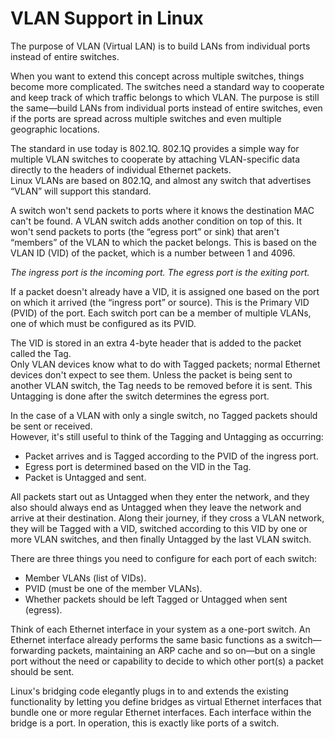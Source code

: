 # VLAN Support in Linux

The purpose of VLAN (Virtual LAN) is to build LANs from individual ports instead of entire switches. 

When you want to extend this concept across multiple switches, things become more complicated. The switches need a standard way to cooperate and keep track of which traffic belongs to which VLAN.  The purpose is still the same—build LANs from individual ports instead of entire switches, even if the ports are spread across multiple switches and even multiple geographic locations.

The standard in use today is 802.1Q.  802.1Q provides a simple way for multiple VLAN switches to cooperate by attaching VLAN-specific data directly to the headers of individual Ethernet packets.\
Linux VLANs are based on 802.1Q, and almost any switch that advertises “VLAN” will support this standard.

A switch won't send packets to ports where it knows the destination MAC can't be found. A VLAN switch adds another condition on top of this. It won't send packets to ports (the “egress port” or sink) that aren't “members” of the VLAN to which the packet belongs. This is based on the VLAN ID (VID) of the packet, which is a number between 1 and 4096.

_The ingress port is the incoming port. The egress port is the exiting port._

If a packet doesn't already have a VID, it is assigned one based on the port on which it arrived (the “ingress port” or source). This is the Primary VID (PVID) of the port. Each switch port can be a member of multiple VLANs, one of which must be configured as its PVID.

The VID is stored in an extra 4-byte header that is added to the packet called the Tag.\
Only VLAN devices know what to do with Tagged packets; normal Ethernet devices don't expect to see them. Unless the packet is being sent to another VLAN switch, the Tag needs to be removed before it is sent. This Untagging is done after the switch determines the egress port.

In the case of a VLAN with only a single switch, no Tagged packets should be sent or received.\
However, it's still useful to think of the Tagging and Untagging as occurring:
* Packet arrives and is Tagged according to the PVID of the ingress port.
* Egress port is determined based on the VID in the Tag.
* Packet is Untagged and sent.

All packets start out as Untagged when they enter the network, and they also should always end as Untagged when they leave the network and arrive at their destination. Along their journey, if they cross a VLAN network, they will be Tagged with a VID, switched according to this VID by one or more VLAN switches, and then finally Untagged by the last VLAN switch.

There are three things you need to configure for each port of each switch:
*	Member VLANs (list of VIDs).
*	PVID (must be one of the member VLANs).
*	Whether packets should be left Tagged or Untagged when sent (egress).

Think of each Ethernet interface in your system as a one-port switch. An Ethernet interface already performs the same basic functions as a switch—forwarding packets, maintaining an ARP cache and so on—but on a single port without the need or capability to decide to which other port(s) a packet should be sent.

Linux's bridging code elegantly plugs in to and extends the existing functionality by letting you define bridges as virtual Ethernet interfaces that bundle one or more regular Ethernet interfaces. Each interface within the bridge is a port. In operation, this is exactly like ports of a switch.
